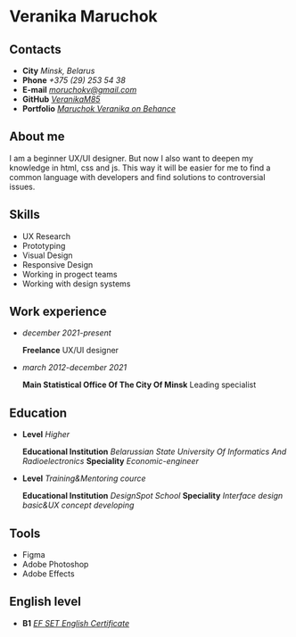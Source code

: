 # **Veranika Maruchok**


## **Contacts**
*  **City** *Minsk, Belarus*
*  **Phone** *+375 (29) 253 54 38*
*  **E-mail** [*moruchokv@gmail.com*](https://mail.google.com/mail)
*  **GitHub** [*VeranikaM85*](https://github.com/VeranikaM85)
*  **Portfolio** [*Maruchok Veranika on Behance*](https://www.behance.net/5a052c36)


## **About me**
 I am a beginner UX/UI designer. But now I also want to deepen my knowledge in html, css and js. This way it will be easier for me to find a common language with developers and find solutions to controversial issues.


## **Skills**
*  UX Research
*  Prototyping
*  Visual Design
*  Responsive Design
*  Working in progect teams
*  Working with design systems


## **Work experience**
*  *december 2021-present* 
   
     **Freelance** 
     UX/UI designer

*  *march 2012-december 2021* 
   
    **Main Statistical Office Of The City Of Minsk** 
   Leading specialist
 
 
 ## **Education**  
 *  **Level** *Higher*
      
      **Educational Institution** *Belarussian State University Of Informatics And Radioelectronics*
      **Speciality** *Economic-engineer*
*  **Level** *Training&Mentoring cource*
  
   **Educational Institution** *DesignSpot School*
     **Speciality** *Interface design basic&UX concept developing*


## **Tools**
*  Figma
*  Adobe Photoshop
*  Adobe Effects


## **English level**
*  **B1** [*EF SET English Certificate*](https://www.efset.org/cert/MY82T3)
